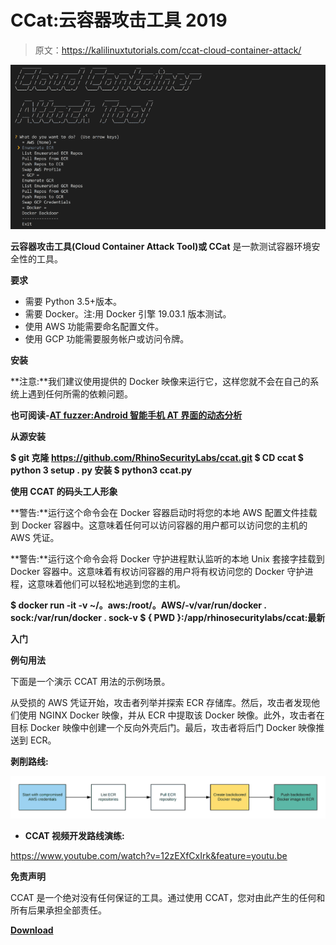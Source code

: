 # CCat:云容器攻击工具 2019

> 原文：<https://kalilinuxtutorials.com/ccat-cloud-container-attack/>

[![CCat: Cloud Container Attack Tool 2019](img//7dafdd822ddff3d8f60f54789ce6196a.png "CCat: Cloud Container Attack Tool 2019")](https://1.bp.blogspot.com/-IrTJhXihvgM/XeT_MpHg7AI/AAAAAAAADuQ/jQvIS5iFEMUCsYWD5TtYVH5OCh-dPnbAACLcBGAsYHQ/s1600/CCAT%2B%25281%2529.png)

**云容器攻击工具(Cloud Container Attack Tool)或 CCat** 是一款测试容器环境安全性的工具。

**要求**

*   需要 Python 3.5+版本。
*   需要 Docker。注:用 Docker 引擎 19.03.1 版本测试。
*   使用 AWS 功能需要命名配置文件。
*   使用 GCP 功能需要服务帐户或访问令牌。

**安装**

**注意:**我们建议使用提供的 Docker 映像来运行它，这样您就不会在自己的系统上遇到任何所需的依赖问题。

**也可阅读-[AT fuzzer:Android 智能手机 AT 界面的动态分析](https://kalilinuxtutorials.com/atfuzzer-dynamic-analysis-at-interface-android/)**

**从源安装**

**$ git 克隆 https://github.com/RhinoSecurityLabs/ccat.git
$ CD ccat
$ python 3 setup . py 安装
$ python3 ccat.py**

**使用 CCAT 的码头工人形象**

**警告:**运行这个命令会在 Docker 容器启动时将您的本地 AWS 配置文件挂载到 Docker 容器中。这意味着任何可以访问容器的用户都可以访问您的主机的 AWS 凭证。

**警告:**运行这个命令会将 Docker 守护进程默认监听的本地 Unix 套接字挂载到 Docker 容器中。这意味着有权访问容器的用户将有权访问您的 Docker 守护进程，这意味着他们可以轻松地逃到您的主机。

**$ docker run -it -v ~/。aws:/root/。AWS/-v/var/run/docker . sock:/var/run/docker . sock-v $ { PWD }:/app/rhinosecuritylabs/ccat:最新**

**入门**

**例句用法**

下面是一个演示 CCAT 用法的示例场景。

从受损的 AWS 凭证开始，攻击者列举并探索 ECR 存储库。然后，攻击者发现他们使用 NGINX Docker 映像，并从 ECR 中提取该 Docker 映像。此外，攻击者在目标 Docker 映像中创建一个反向外壳后门。最后，攻击者将后门 Docker 映像推送到 ECR。

**剥削路线:**

![](img//79a07841b9ea91cf945c3f4e893e2b44.png)

*   **CCAT 视频开发路线演练:**

https://www.youtube.com/watch?v=12zEXfCxIrk&feature=youtu.be

**免责声明**

CCAT 是一个绝对没有任何保证的工具。通过使用 CCAT，您对由此产生的任何和所有后果承担全部责任。

[**Download**](https://github.com/RhinoSecurityLabs/ccat)